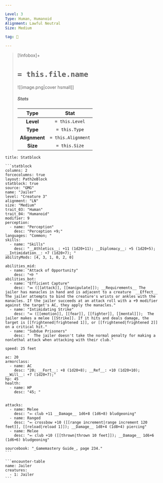 ```yaml
---

Level: 3
Type: Human, Humanoid
Alignment: Lawful Neutral
Size: Medium

tag: 👹

---
```


> [!infobox]+
> #  `= this.file.name`
> ![[image.png|cover hsmall]]
> ##### Stats
> Type | Stat |
> :---:|:---:|
> **Level** | `= this.Level` |
> **Type** | `= this.Type` |
> **Alignment** | `= this.Alignment` |
> **Size** | `= this.Size` |



````ad-info
title: Statblock

```statblock
columns: 2
forcecolumns: true
layout: Path2eBlock
statblock: true
source: "GMG"
name: "Jailer"
level: "Creature 3"
alignment: "LN"
size: "Medium"
trait_03: "Human"
trait_04: "Humanoid"
modifier: 9
perception:
  - name: "Perception"
    desc: "Perception +9;"
languages: "Common; "
skills:
  - name: "Skills"
    desc: "__Athletics__: +11 (1d20+11); __Diplomacy__: +5 (1d20+5); __Intimidation__: +7 (1d20+7); "
abilityMods: [4, 3, 1, 0, 2, 0]

abilities_mid:
  - name: "Attack of Opportunity"
    desc: "⬲ "
abilities_bot:
  - name: "Efficient Capture"
    desc: "⬽ ([[attack]], [[manipulate]]); __Requirements__ The jailer has manacles in hand and is adjacent to a creature  __Effect__  The jailer attempts to bind the creature's wrists or ankles with the manacles. If the jailer succeeds at an attack roll with a +9 modifier against the target's AC, they apply the manacles."
  - name: "Intimidating Strike"
    desc: "⬺ ([[emotion]], [[fear]], [[fighter]], [[mental]]);  The jailer makes a melee [[Strike]]. If it hits and deals damage, the target is [[frightened|frightened 1]], or [[frightened|frightened 2]] on a critical hit."
  - name: "Subdue Prisoners"
    desc: "  The jailer doesn't take the normal penalty for making a nonlethal attack when attacking with their club."

speed: 25 feet

ac: 20
armorclass:
  - name: AC
    desc: "20; __Fort__: +8 (1d20+8); __Ref__: +10 (1d20+10); __Will__: +7 (1d20+7);"
hp: 45
health:
  - name: HP
    desc: "45; "


attacks:
  - name: Melee
    desc: "⬻ club +11 __Damage__ 1d6+8 (1d6+8) bludgeoning"
  - name: Ranged
    desc: "⬻ crossbow +10 ([[range increment|range increment 120 feet]], [[reload|reload 1]]); __Damage__ 1d8+4 (1d8+4) piercing"
  - name: Melee
    desc: "⬻ club +10 ([[thrown|thrown 10 feet]]); __Damage__ 1d6+6 (1d6+6) bludgeoning"

sourcebook: "_Gamemastery Guide_, page 234."
```

```encounter-table
name: Jailer
creatures:
  - 1: Jailer
```

````


